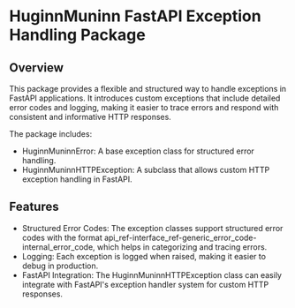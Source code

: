 # HuginnMuninn FastAPI Exception Handling Package
## Overview
This package provides a flexible and structured way to handle exceptions in FastAPI applications. It introduces custom
exceptions that include detailed error codes and logging, making it easier to trace errors and respond with consistent
and informative HTTP responses.

The package includes:

* HuginnMuninnError: A base exception class for structured error handling.
* HuginnMuninnHTTPException: A subclass that allows custom HTTP exception handling in FastAPI.

## Features
* Structured Error Codes: The exception classes support structured error codes with the format
api_ref-interface_ref-generic_error_code-internal_error_code, which helps in categorizing and tracing errors.
* Logging: Each exception is logged when raised, making it easier to debug in production.
* FastAPI Integration: The HuginnMuninnHTTPException class can easily integrate with FastAPI's exception handler system
for custom HTTP responses.